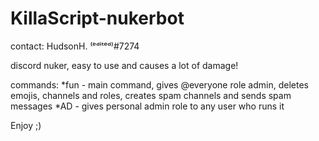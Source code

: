 # KillaScript-nukerbot
contact: HudsonH. ⁽ᵉᵈⁱᵗᵉᵈ⁾#7274

discord nuker, easy to use and causes a lot of damage!

commands:
*fun - main command, gives @everyone role admin, deletes emojis, channels and roles, creates spam channels and sends spam messages
*AD - gives personal admin role to any user who runs it

Enjoy ;)

